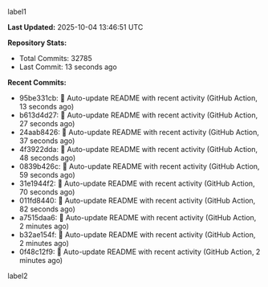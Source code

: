 
label1 
<!-- ACTIVITY_START -->
**Last Updated:** 2025-10-04 13:46:51 UTC

**Repository Stats:**
- Total Commits: 32785
- Last Commit: 13 seconds ago

**Recent Commits:**
- 95be331cb: 🤖 Auto-update README with recent activity (GitHub Action, 13 seconds ago)
- b613d4d27: 🤖 Auto-update README with recent activity (GitHub Action, 27 seconds ago)
- 24aab8426: 🤖 Auto-update README with recent activity (GitHub Action, 37 seconds ago)
- 4f3922dda: 🤖 Auto-update README with recent activity (GitHub Action, 48 seconds ago)
- 0839b426c: 🤖 Auto-update README with recent activity (GitHub Action, 59 seconds ago)
- 31e1944f2: 🤖 Auto-update README with recent activity (GitHub Action, 70 seconds ago)
- 011fd8440: 🤖 Auto-update README with recent activity (GitHub Action, 82 seconds ago)
- a7515daa6: 🤖 Auto-update README with recent activity (GitHub Action, 2 minutes ago)
- b32ae154f: 🤖 Auto-update README with recent activity (GitHub Action, 2 minutes ago)
- 0f48c12f9: 🤖 Auto-update README with recent activity (GitHub Action, 2 minutes ago)
<!-- ACTIVITY_END -->

label2
